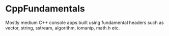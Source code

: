 # CppFundamentals

Mostly medium C++ console apps built using fundamental headers such as vector, string, sstream, algorithm, iomanip, math.h etc.
